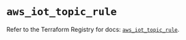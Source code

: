# `aws_iot_topic_rule`

Refer to the Terraform Registry for docs: [`aws_iot_topic_rule`](https://registry.terraform.io/providers/hashicorp/aws/4.67.0/docs/resources/iot_topic_rule).
